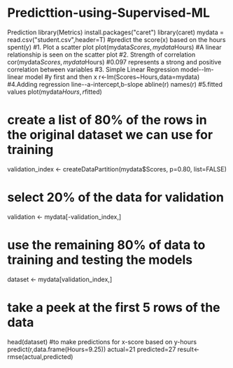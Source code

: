 # Predicttion-using-Supervised-ML
Prediction
library(Metrics)
install.packages("caret")
library(caret)
mydata = read.csv("student.csv",header=T) 
#predict the score(x) based on the hours spent(y)
#1. Plot a scatter plot
plot(mydata$Scores,mydata$Hours)
#A linear relationship is seen on the scatter plot
#2. Strength of correlation
cor(mydata$Scores,mydata$Hours)
#0.097 represents a strong and positive correlation between variables
#3. Simple Linear Regression model--lm-linear model
#y first and then x
r<-lm(Scores~Hours,data=mydata)
#4.Adding regression line--a-intercept,b-slope
abline(r)
names(r)
#5.fitted values
plot(mydata$Hours,r$fitted)
# create a list of 80% of the rows in the original dataset we can use for training
validation_index <- createDataPartition(mydata$Scores, p=0.80, list=FALSE)
# select 20% of the data for validation
validation <- mydata[-validation_index,]
# use the remaining 80% of data to training and testing the models
dataset <- mydata[validation_index,]
# take a peek at the first 5 rows of the data
head(dataset)
#to make predictions for x-score based on y-hours
predict(r,data.frame(Hours=9.25))
actual=21
predicted=27
result<-rmse(actual,predicted)
